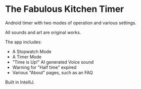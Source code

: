 # The Fabulous Kitchen Timer

Android timer with two modes of operation and various settings. 

All sounds and art are original works.

The app includes:

- A Stopwatch Mode
- A Timer Mode
- "Time is Up!" AI generated Voice sound
- Warning for "Half time" expired
- Various "About" pages, such as an FAQ

Built in IntelliJ.

